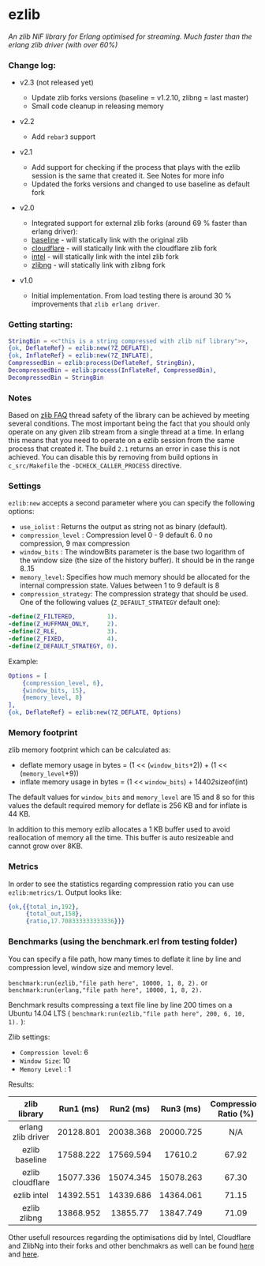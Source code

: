 # ezlib

*An zlib NIF library for Erlang optimised for streaming. Much faster than the erlang zlib driver (with over 60%)* 

### Change log:

- v2.3 (not released yet)
    - Update zlib forks versions (baseline = v1.2.10, zlibng = last master)
    - Small code cleanup in releasing memory

- v2.2
    - Add `rebar3` support

- v2.1
    - Add support for checking if the process that plays with the ezlib session is the same that created it. See Notes for more info
    - Updated the forks versions and changed to use baseline as default fork

- v2.0
    - Integrated support for external zlib forks (around 69 % faster than erlang driver):
    - [baseline][1] - will statically link with the original zlib
    - [cloudflare][2] - will statically link with the cloudflare zlib fork
    - [intel][3] - will statically link with the intel zlib fork
    - [zlibng][4] - will statically link with zlibng fork
- v1.0
    - Initial implementation. From load testing there is around 30 % improvements that `zlib erlang driver`.

### Getting starting:

```erlang
StringBin = <<"this is a string compressed with zlib nif library">>,
{ok, DeflateRef} = ezlib:new(?Z_DEFLATE),
{ok, InflateRef} = ezlib:new(?Z_INFLATE),
CompressedBin = ezlib:process(DeflateRef, StringBin),
DecompressedBin = ezlib:process(InflateRef, CompressedBin),
DecompressedBin = StringBin
```

### Notes

Based on [zlib FAQ][7] thread safety of the library can be achieved by meeting several conditions. The most important being
the fact that you should only operate on any given zlib stream from a single thread at a time. In erlang this means that
you need to operate on a ezlib session from the same process that created it. The build `2.1` returns an error in case this is not
achieved. You can disable this by removing from build options in `c_src/Makefile` the `-DCHECK_CALLER_PROCESS` directive.

### Settings

`ezlib:new` accepts a second parameter where you can specify the following options:

- `use_iolist` : Returns the output as string not as binary (default).
- `compression_level` : Compression level 0 - 9 default 6. 0 no compression, 9 max compression
- `window_bits` : The windowBits parameter is the base two logarithm of the window size (the size of the history buffer). It should be in the range 8..15 
- `memory_level`: Specifies how much memory should be allocated for the internal compression state. Values between 1 to 9 default is 8
- `compression_strategy`: The compression strategy that should be used. One of the following values (`Z_DEFAULT_STRATEGY` default one):

```erlang
-define(Z_FILTERED,         1).
-define(Z_HUFFMAN_ONLY,     2).
-define(Z_RLE,              3).
-define(Z_FIXED,            4).
-define(Z_DEFAULT_STRATEGY, 0).
```

Example:

```erlang
Options = [
    {compression_level, 6},
    {window_bits, 15},
    {memory_level, 8}
],
{ok, DeflateRef} = ezlib:new(?Z_DEFLATE, Options)
```

### Memory footprint

zlib memory footprint which can be calculated as:

- deflate memory usage in bytes = (1 << (`window_bits`+2)) + (1 << (`memory_level`+9)) 
- inflate memory usage in bytes = (1 << `window_bits`) + 1440*2*sizeof(int) 

The default values for `window_bits` and `memory_level` are 15 and 8 so for this values the default required memory for deflate is 256 KB and for inflate is 44 KB.

In addition to this memory ezlib allocates a 1 KB buffer used to avoid reallocation of memory all the time. This buffer is auto resizeable and cannot grow over 8KB.

### Metrics

In order to see the statistics regarding compression ratio you can use `ezlib:metrics/1`. Output looks like:

```erlang
{ok,{{total_in,192},
     {total_out,158},
     {ratio,17.708333333333336}}}
```     

### Benchmarks (using the benchmark.erl from testing folder)

You can specify a file path, how many times to deflate it line by line and compression level, window size and memory level.

`benchmark:run(ezlib,"file path here", 10000, 1, 8, 2).` or `benchmark:run(erlang,"file path here", 10000, 1, 8, 2).`

Benchmark results compressing a text file line by line 200 times on a Ubuntu 14.04 LTS ( `benchmark:run(ezlib,"file path here", 200, 6, 10, 1).` ):

Zlib settings:

- `Compression level`: 6
- `Window Size`: 10
- `Memory Level` : 1

Results:

| zlib library       | Run1 (ms) | Run2 (ms) | Run3 (ms) | Compression Ratio (%) |
|:------------------:|:---------:|:---------:|:---------:|:---------------------:|
| erlang zlib driver | 20128.801 | 20038.368 | 20000.725 | N/A                   |
| ezlib baseline     | 17588.222 | 17569.594 | 17610.2   | 67.92                 |
| ezlib cloudflare   | 15077.336 | 15074.345 | 15078.263 | 67.30                 |
| ezlib intel        | 14392.551 | 14339.686 | 14364.061 | 71.15                 |
| ezlib zlibng       | 13868.952 | 13855.77  | 13847.749 | 71.09                 |

Other usefull resources regarding the optimisations did by Intel, Cloudflare and ZlibNg into their forks and other benchmakrs as well can be found [here][5] and [here][6].

[1]:https://github.com/madler/zlib.git
[2]:https://github.com/cloudflare/zlib.git
[3]:https://github.com/jtkukunas/zlib.git
[4]:https://github.com/Dead2/zlib-ng.git
[5]:https://www.snellman.net/blog/archive/2014-08-04-comparison-of-intel-and-cloudflare-zlib-patches.html
[6]:http://www.snellman.net/blog/archive/2015-06-05-updated-zlib-benchmarks/
[7]:http://www.zlib.net/zlib_faq.html#faq21